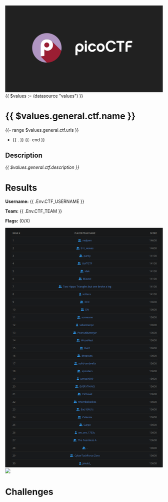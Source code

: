 ![logo](assets/logo.png)
{{ $values := (datasource "values") }}

# {{ $values.general.ctf.name }}
{{- range $values.general.ctf.urls }}
- {{ . }}
{{- end }}

## Description
*{{ $values.general.ctf.description }}*

# Results
**Username:** {{ .Env.CTF_USERNAME }}

**Team:** {{ .Env.CTF_TEAM }}


**Flags:** (0/X)

![ ](assets/scoreboard.png)
![ ](assets/team-score.png)

# Challenges
